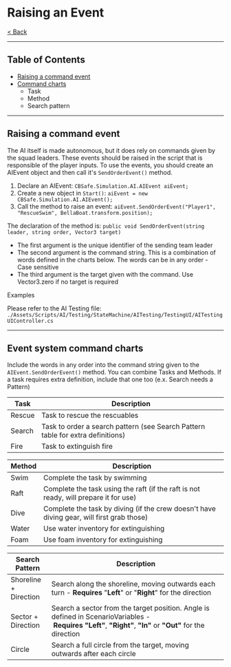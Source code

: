 # Raising an Event

[< Back](../Documentation.md)

---

## Table of Contents

- [Raising a command event](#raising-a-command-event)
- [Command charts](#event-system-command-charts)
	- Task
	- Method
	- Search pattern

---

## Raising a command event

The AI itself is made autonomous, but it does rely on commands given by the squad leaders. These events should be raised in the script that is responsible of the player inputs. To use the events, you should create an AIEvent object and then call it's `SendOrderEvent()` method.

1. Declare an AIEvent:
	`CBSafe.Simulation.AI.AIEvent aiEvent;`
2. Create a new object in `Start()`:
	`aiEvent = new CBSafe.Simulation.AI.AIEvent();`
3. Call the method to raise an event:
	`aiEvent.SendOrderEvent("Player1", "RescueSwim", BellaBoat.transform.position);`

The declaration of the method is: `public void SendOrderEvent(string leader, string order, Vector3 target)`

- The first argument is the unique identifier of the sending team leader
- The second argument is the command string. This is a combination of words defined in the charts below. The words can be in any order - Case sensitive
- The third argument is the target given with the command. Use Vector3.zero if no target is required

Examples  

Please refer to the AI Testing file: 
`./Assets/Scripts/AI/Testing/StateMachine/AITesting/TestingUI/AITestingUIController.cs`

---

## Event system command charts

Include the words in any order into the command string given to the `AIEvent.SendOrderEvent()` method. You can combine Tasks and Methods. If a task requires extra definition, include that one too (e.x. Search needs a Pattern)

| Task | Description |
| --- | --- |
| Rescue | Task to rescue the rescuables |
| Search | Task to order a search pattern (see Search Pattern table for extra definitions) |
| Fire | Task to extinguish fire |

| Method | Description |
| --- | --- |
| Swim | Complete the task by swimming |
| Raft | Complete the task using the raft (if the raft is not ready, will prepare it for use) |
| Dive | Complete the task by diving (if the crew doesn't have diving gear, will first grab those) |
| Water | Use water inventory for extinguishing |
| Foam | Use foam inventory for extinguishing |

| Search Pattern | Description |
| --- | --- |
| Shoreline + Direction | Search along the shoreline, moving outwards each turn - **Requires** "**Left**" or "**Right**" for the direction |
| Sector + Direction | Search a sector from the target position. Angle is defined in ScenarioVariables - **Requires** **"Left"**, **"Right"**, **"In"** or **"Out"** for the direction |
| Circle | Search a full circle from the target, moving outwards after each circle |
